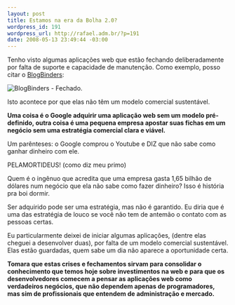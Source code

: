 ```yaml
--- 
layout: post
title: Estamos na era da Bolha 2.0?
wordpress_id: 191
wordpress_url: http://rafael.adm.br/?p=191
date: 2008-05-13 23:49:44 -03:00
---
```

Tenho visto algumas aplicações web que estão fechando deliberadamente por falta de suporte e capacidade de manutenção. Como exemplo, posso citar o <a href="http://blogbinders.com/">BlogBinders</a>:

<img class="alignnone size-full wp-image-192" title="blogbinderscom" src="http://rafael.adm.br/wp-content/uploads/2008/05/blogbinderscom.png" alt="BlogBinders - Fechado." />

Isto acontece por que elas não têm um modelo comercial sustentável.

<strong>Uma coisa é o Google adquirir uma aplicação web sem um modelo pré-definido, outra coisa é uma pequena empresa apostar suas fichas em um negócio sem uma estratégia comercial clara e viável.</strong>

Um parênteses: o Google comprou o Youtube e DIZ que não sabe como ganhar dinheiro com ele.

PELAMORTIDEUS! (como diz meu primo)

Quem é o ingênuo que acredita que uma empresa gasta 1,65 bilhão de dólares num negócio que ela não sabe como fazer dinheiro? Isso é história pra boi dormir.

Ser adquirido pode ser uma estratégia, mas não é garantido. Eu diria que é uma das estratégia de louco se você não tem de antemão o contato com as pessoas certas.

Eu particularmente deixei de iniciar algumas aplicações, (dentre elas cheguei a desenvolver duas), por falta de um modelo comercial sustentável. Elas estão guardadas, quem sabe um dia não aparece a oportunidade certa.

<strong>Tomara que estas crises e fechamentos sirvam para consolidar o conhecimento que temos hoje sobre investimentos na web e para que os desenvolvedores comecem a pensar as aplicações web como verdadeiros negócios, que não dependem apenas de programadores, mas sim de profissionais que entendem de administração e mercado.</strong>
